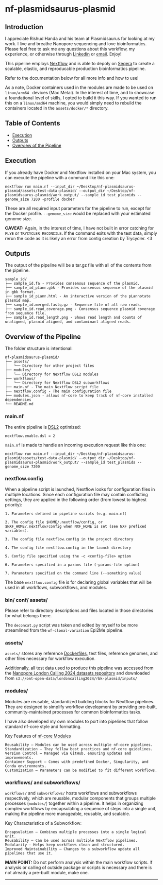 # nf-plasmidsaurus-plasmid
## Introduction
I appreciate Rishud Handa and his team at Plasmidsaurus for looking at my work. I live and breathe Nanopore sequencing and love bioinformatics. Please feel free to ask me any questions about this workflow, my experience, or otherwise through [Linkedin](https://www.linkedin.com/in/ethanmcquhae/) or [email](mailto:ethan.mcq01@gmail.com). Enjoy!

This pipeline employs [Nextflow](https://www.nextflow.io/) and is able to depoly on [Seqera](https://seqera.io/) to create a scalable, elastic, and reproducable production bioinformatics pipeline. 

Refer to the documentation below for all more info and how to use!

As a note, Docker containers used in the modules are made to be used on `linux/arm64 ` devices (Mac Metal). In the interest of time, and to showcase a foundational level of skills, I opted to build it this way. If you wanted to run this on a `linux/amd64` machine, you would simply need to rebuild the containers located in the `assets/docker/*` directory. 

## Table of Contents
- [Execution](#Execution)
- [Outputs](#Outputs)
- [Overview of the Pipeline](#overview-of-the-pipeline)

## Execution
If you already have Docker and Nextflow installed on your Mac system, you can execute the pipeline with a command like this one:
```
nextflow run main.nf --input_dir ~/Desktop/nf-plasmidsaurus-plasmid/assets/test-data-plasmid/ --output_dir ~/Desktop/nf-plasmidsaurus-plasmid/work_output/ --sample_id test_plasmids --genome_size 7200 -profile docker
```
These are all required input parameters for the pipeline to run, except for the Docker profile. `--genome_size` would be replaced with your estimated genome size.

**CAVEAT:** Again, in the interest of time, I have not built in error catching for `FLYE` or `TRYCYCLER RECONCILE`. If the command exits with the test data, simply rerun the code as it is likely an error from contig creation by Trycycler. <3

## Outputs
The output of the pipeline will be a tar.gz file with all of the contents from the pipeline.
```
sample_id/
├── sample_id.fa - Provides consensus sequence of the plasmid.
├── sample_id_pLann.gbk - Provides consensus sequence of the plasmid in gbk format.
├── sample_id_pLann.html - An interactive version of the pLannotate plasmid map.
├── sample_id.merged.fastq.gz - Sequence file of all raw reads.
├── sample_id.read_coverage.png - Consensus sequence plasmid coverage from sequence file.
├── sample_id.read_length.png - Shows read length and counts of unaligned, plasmid aligned, and contaminant aligned reads. 
```

## Overview of the Pipeline
The folder structure is intentional:

```
nf-plasmidsaurus-plasmid/
├── assets/
│   └── Directory for other project files
├── modules/
│   └── Directory for Nextflow DSL2 modules
├── workflows/
│   └── Directory for Nextflow DSL2 subworkflows 
├── main.nf - The main Nextflow script file
├── nextflow.config - The main configuration file
├── modules.json - allows nf-core to keep track of nf-core installed dependencies
└── README.md
```
### main.nf
The entire pipeline is [DSL2](https://seqera.io/blog/dsl2-is-here/) optimized:
```
nextflow.enable.dsl = 2
```

`main.nf` is made to handle an incoming execution request like this one:
```
nextflow run main.nf --input_dir ~/Desktop/nf-plasmidsaurus-plasmid/assets/test-data-plasmid/ --output_dir ~/Desktop/nf-plasmidsaurus-plasmid/work_output/ --sample_id test_plasmids --genome_size 7200
```

### nextflow.config
When a pipeline script is launched, Nextflow looks for configuration files in multiple locations. Since each configuration file may contain conflicting settings, they are applied in the following order (from lowest to highest priority):

    1. Parameters defined in pipeline scripts (e.g. main.nf)

    2. The config file $HOME/.nextflow/config, or $NXF_HOME/.nextflow/config when NXF_HOME is set (see NXF prefixed variables).

    3. The config file nextflow.config in the project directory

    4. The config file nextflow.config in the launch directory

    5. Config file specified using the -c <config-file> option

    6. Parameters specified in a params file (-params-file option)

    7. Parameters specified on the command line (--something value)

The base `nextflow.config` file is for declaring global variables that will be used in all workflows, subworkflows, and modules. 

### bin/ conf/ assets/    
Please refer to directory descriptions and files located in those directories for what belongs there. 

The `deconcat.py` script was taken and edited by myself to be more streamlined from the `wf-clonal-variation` Epi2Me pipeline. 

### assets/
`assets/` stores any reference [Dockerfiles](https://docs.docker.com/reference/dockerfile/), test files, reference genomes, and other files necessary for workflow execution.

Additionally, all test data used to produce this pipeline was accessed from the [Nanopore London Calling 2024 datasets repository](https://labs.epi2me.io/lc2024-datasets/) and downloaded from `s3://ont-open-data/londoncalling2024/rbk-plasmid/inputs/`

### modules/ 
Modules are reusable, standardized building blocks for Nextflow pipelines. They are designed to simplify workflow development by providing pre-built, community-maintained processes for common bioinformatics tasks.

I have also developed my own modules to port into pipelines that follow standard nf-core style and formatting.

Key Features of [nf-core Modules](https://nf-co.re/modules/)

    Reusability – Modules can be used across multiple nf-core pipelines.
    Standardization – They follow best practices and nf-core guidelines.
    Version Control – Managed via GitHub, ensuring updates and improvements.
    Container Support – Comes with predefined Docker, Singularity, and Conda environments.
    Customization – Parameters can be modified to fit different workflows.

### workflows/ and subworkflows/ 
`workflows/` and `subworkflows/` hosts workflows and subworkflows respectively, which are reusable, modular components that groups multiple processes (`modules/`) together within a pipeline. It helps in organizing complex workflows by encapsulating a sequence of steps into a single unit, making the pipeline more manageable, reusable, and scalable.

Key Characteristics of a Subworkflow:

    Encapsulation – Combines multiple processes into a single logical unit.
    Reusability – Can be used across multiple Nextflow pipelines.
    Modularity – Helps keep workflows clean and structured.
    Improved Maintainability – Changes to a subworkflow update all pipelines that use it.

**MAIN POINT:** Do not perform analysis within the main workflow scripts. If analysis or calling of outside package or scripts is necessary and there is not already a pre-built module, make one. 

---